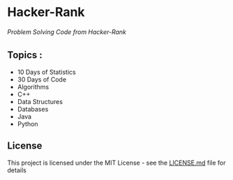 # Hacker-Rank
###### Problem Solving Code from Hacker-Rank 

## Topics :
* 10 Days of Statistics
* 30 Days of Code
* Algorithms
* C++
* Data Structures
* Databases
* Java
* Python

## License

This project is licensed under the MIT License - see the [LICENSE.md](LICENSE.md) file for details
